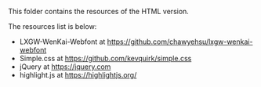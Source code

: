 This folder contains the resources of the HTML version.

The resources list is below:
* LXGW-WenKai-Webfont at https://github.com/chawyehsu/lxgw-wenkai-webfont 
* Simple.css at https://github.com/kevquirk/simple.css
* jQuery at https://jquery.com
* highlight.js at https://highlightjs.org/ 
